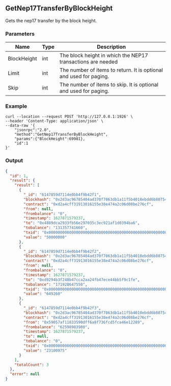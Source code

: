 ## GetNep17TransferByBlockHeight

Gets the nep17 transfer by the block height.

### Parameters

| Name         | Type   | Description       |
| ---------------- | -------------- | ------- |
| BlockHeight | int | The block height in which the NEP17 transactions are needed |
| Limit     | int      | The number of items to return. It is optional and used for paging. |
| Skip |int |The number of items to skip. It is optional and used for paging. |

### Example
```shell
curl --location --request POST 'http://127.0.0.1:1926' \
--header 'Content-Type: application/json' \
--data-raw '{
    "jsonrpc":"2.0",
    "method":"GetNep17TransferByBlockHeight",
    "params":{"BlockHeight":69981},
    "id":1
}'
```

### Output

```json
{
  "id": 1,
  "result": {
    "result": [
      {
        "_id": "6147859d7114e0bb4f9b42f1",
        "blockhash": "0x2d3ac96785404ad370f7063db1a11f5b4018ebdd6b80754394360740bcc90c95",
        "contract": "0xd2a4cff31913016155e38e474a2c06d08be276cf",
        "from": null,
        "frombalance": "0",
        "timestamp": 1627871579237,
        "to": "0x4889dca2933fb56e297035c3ec921af1d0394ba6",
        "tobalance": "131357741660",
        "txid": "0x0000000000000000000000000000000000000000000000000000000000000000",
        "value": "50000000"
      },
      {
        "_id": "6147859d7114e0bb4f9b42f2",
        "blockhash": "0x2d3ac96785404ad370f7063db1a11f5b4018ebdd6b80754394360740bcc90c95",
        "contract": "0xd2a4cff31913016155e38e474a2c06d08be276cf",
        "from": null,
        "frombalance": "0",
        "timestamp": 1627871579237,
        "to": "0xd9294b3f248b47cca2aa24fb47ece44bb5f9c1fe",
        "tobalance": "171928647550",
        "txid": "0x0000000000000000000000000000000000000000000000000000000000000000",
        "value": "649260"
      },
      {
        "_id": "6147859d7114e0bb4f9b42f3",
        "blockhash": "0x2d3ac96785404ad370f7063db1a11f5b4018ebdd6b80754394360740bcc90c95",
        "contract": "0xd2a4cff31913016155e38e474a2c06d08be276cf",
        "from": "0x59057af11833590dff6a8f736fcd5fca46e12289",
        "frombalance": "62598983980",
        "timestamp": 1627871579237,
        "to": null,
        "tobalance": "0",
        "txid": "0x0000000000000000000000000000000000000000000000000000000000000000",
        "value": "23100975"
      }
    ],
    "totalCount": 3
  },
  "error": null
}
```



